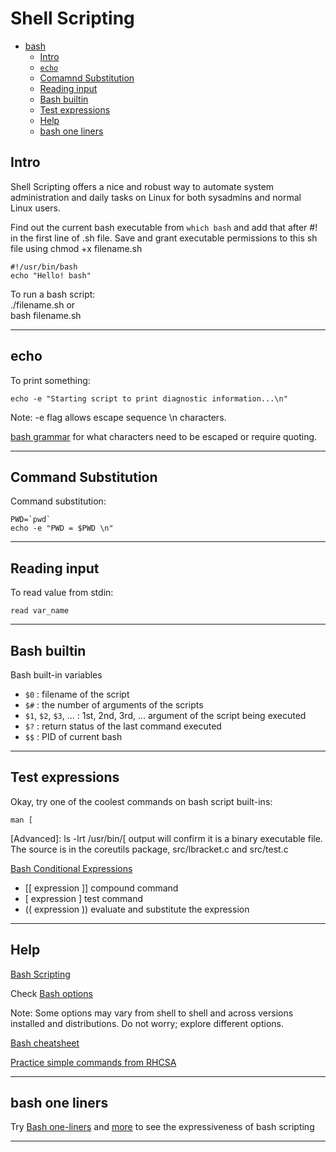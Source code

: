 # Shell Scripting    

* [bash](#bash)
  * [Intro](#intro)
  * [`echo`](#echo)
  * [Comamnd Substitution](#command-substitution)
  * [Reading input](#reading-input)
  * [Bash builtin](#bash-builtin)
  * [Test expressions](#test-expressions)
  * [Help](#help)
  * [bash one liners](#bash-one-liners)



## Intro 

Shell Scripting offers a nice and robust way to automate system administration and daily tasks on Linux for both sysadmins and normal Linux users.     

Find out the current bash executable from `which bash` and add that after #! in the first line of .sh file. Save and grant executable permissions to this sh file using chmod +x filename.sh   

```
#!/usr/bin/bash
echo "Hello! bash"
````
To run a bash script:     
./filename.sh  or    
bash filename.sh   

----

## echo  

To print something: 
```
echo -e "Starting script to print diagnostic information...\n"    
```

Note: -e flag allows escape sequence \n characters.    

[bash grammar](https://pubs.opengroup.org/onlinepubs/9699919799/utilities/V3_chap02.html#tag_18_10_02) for what characters need to be escaped or require quoting.   

----

## Command Substitution   

Command substitution:   
```
PWD=`pwd`
echo -e "PWD = $PWD \n"
```

----

## Reading input   

To read value from stdin:
```
read var_name
```

----

## Bash builtin  

Bash built-in variables    
- `$0` : filename of the script 
- `$#` : the number of arguments of the scripts
- `$1`, `$2`, `$3`, ... : 1st, 2nd, 3rd, ... argument of the script being executed
- `$?` : return status of the last command executed  
- `$$` : PID of current bash   

---- 

## Test expressions   

Okay, try one of the coolest commands on bash script built-ins:
```
man [
```
[Advanced]: ls -lrt /usr/bin/[ output will confirm it is a binary executable file.
The source is in the coreutils package, src/lbracket.c and src/test.c

[Bash Conditional Expressions](https://www.gnu.org/software/bash/manual/html_node/Bash-Conditional-Expressions.html)     
- [[ expression  ]] compound command    
- [ expression ] test command    
- (( expression )) evaluate and substitute the expression    

----

## Help   

[Bash Scripting](https://linuxsimply.com/cheat-sheets/bash-scripting/)     

Check [Bash options](https://devhints.io/bash)    

Note: Some options may vary from shell to shell and across versions installed and distributions. Do not worry; explore different options.     

[Bash cheatsheet](https://github.com/LeCoupa/awesome-cheatsheets/blob/master/languages/bash.sh)     

[Practice simple commands from RHCSA](https://github.com/soficx/rhcsa)     

----

## bash one liners    
Try [Bash one-liners](https://onceupon.github.io/Bash-Oneliner/) and [more](https://www.bashoneliners.com/oneliners/newest/) to see the expressiveness of bash scripting    

----
